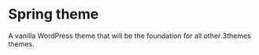 Spring theme
============

A vanilla WordPress theme that will be the foundation for all other 3themes themes.
